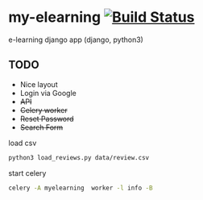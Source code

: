 # my-elearning [![Build Status](https://travis-ci.org/delitamakanda/elearning.svg?branch=master)](https://travis-ci.org/delitamakanda/elearning)
e-learning django app (django, python3)

## TODO
* Nice layout
* Login via Google
* ~~API~~
* ~~Celery worker~~
* ~~Reset Password~~
* ~~Search Form~~

load csv

```bash
python3 load_reviews.py data/review.csv
```

start celery

```bash
celery -A myelearning  worker -l info -B
```